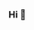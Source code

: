 ### Hi  👋

<!--
**youcancan/youcancan** is a ✨ _special_ ✨ repository because its `README.md` (this file) appears on your GitHub profile.


- 🔭 我是黄雨晨，就读于福州大学，你们可以叫我小黄，同时我也是个一直在努力的小白。
- 🌱 我会C++,Python,但都只会一点点。
- 👯 未来，我还想学更多的语言，走得更远。
- 📫 我的邮箱是1262054570@qq.com，欢迎给我发邮件噢~
-->
